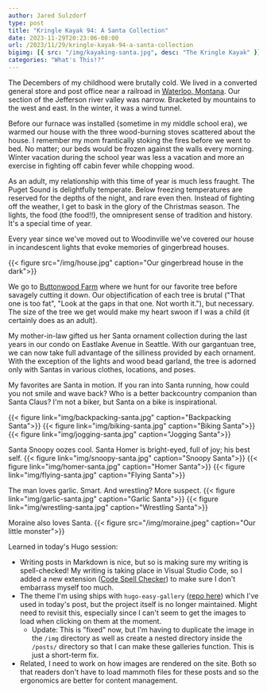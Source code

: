 ```yaml
---
author: Jared Sulzdorf
type: post
title: "Kringle Kayak 94: A Santa Collection"
date: 2023-11-29T20:23:06-08:00
url: /2023/11/29/kringle-kayak-94-a-santa-collection
bigimg: [{ src: "/img/kayaking-santa.jpg", desc: "The Kringle Kayak" }]
categories: "What's This!?"
---
```


The Decembers of my childhood were brutally cold. We lived in a converted general store and post office near a railroad in [Waterloo, Montana](https://en.wikipedia.org/wiki/Waterloo,_Montana). Our section of the Jefferson river valley was narrow. Bracketed by mountains to the west and east. In the winter, it was a wind tunnel.

Before our furnace was installed (sometime in my middle school era), we warmed our house with the three wood-burning stoves scattered about the house. I remember my mom frantically stoking the fires before we went to bed. No matter; our beds would be frozen against the walls every morning. Winter vacation during the school year was less a vacation and more an exercise in fighting off cabin fever while chopping wood.

<!--more-->

As an adult, my relationship with this time of year is much less fraught. The Puget Sound is delightfully temperate. Below freezing temperatures are reserved for the depths of the night, and rare even then. Instead of fighting off the weather, I get to bask in the glory of the Christmas season. The lights, the food (the food!!), the omnipresent sense of tradition and history. It's a special time of year.

Every year since we've moved out to Woodinville we've covered our house in incandescent lights that evoke memories of gingerbread houses.

{{< figure src="/img/house.jpg" caption="Our gingerbread house in the dark">}}

We go to [Buttonwood Farm](http://www.buttonwoodfarm.com/) where we hunt for our favorite tree before savagely cutting it down. Our objectification of each tree is brutal ("That one is too fat", "Look at the gaps in that one. Not worth it."), but necessary. The size of the tree we get would make my heart swoon if I was a child (it certainly does as an adult).

My mother-in-law gifted us her Santa ornament collection during the last years in our condo on Eastlake Avenue in Seattle. With our gargantuan tree, we can now take full advantage of the silliness provided by each ornament. With the exception of the lights and wood bead garland, the tree is adorned only with Santas in various clothes, locations, and poses.

My favorites are Santa in motion. If you ran into Santa running, how could you not smile and wave back? Who is a better backcountry companion than Santa Claus? I'm not a biker, but Santa on a bike is inspirational.

{{< figure link="img/backpacking-santa.jpg" caption="Backpacking Santa">}}
{{< figure link="img/biking-santa.jpg" caption="Biking Santa">}}
{{< figure link="img/jogging-santa.jpg" caption="Jogging Santa">}}

Santa Snoopy oozes cool. Santa Homer is bright-eyed, full of joy; his best self.
{{< figure link="img/snoopy-santa.jpg" caption="Snoopy Santa">}}
{{< figure link="img/homer-santa.jpg" caption="Homer Santa">}}
{{< figure link="img/flying-santa.jpg" caption="Flying Santa">}}

The man loves garlic. Smart. And wrestling? More suspect.
{{< figure link="img/garlic-santa.jpg" caption="Garlic Santa">}}
{{< figure link="img/wrestling-santa.jpg" caption="Wrestling Santa">}}

Moraine also loves Santa.
{{< figure src="/img/moraine.jpeg" caption="Our little monster">}}

Learned in today's Hugo session:

- Writing posts in Markdown is nice, but so is making sure my writing is spell-checked! My writing is taking place in Visual Studio Code, so I added a new extension ([Code Spell Checker](https://marketplace.visualstudio.com/items?itemName=streetsidesoftware.code-spell-checker)) to make sure I don't embarrass myself too much.
- The theme I'm using ships with `hugo-easy-gallery` ([repo here](https://github.com/liwenyip/hugo-easy-gallery/)) which I've used in today's post, but the project itself is no longer maintained. Might need to revisit this, especially since I can't seem to get the images to load when clicking on them at the moment.
  - Update: This is "fixed" now, but I'm having to duplicate the image in the `/img` directory as well as create a nested directory inside the `/posts/` directory so that I can make these galleries function. This is just a short-term fix.
- Related, I need to work on how images are rendered on the site. Both so that readers don't have to load mammoth files for these posts and so the ergonomics are better for content management.

